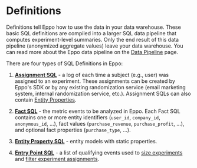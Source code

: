 # Definitions

Definitions tell Eppo how to use the data in your data warehouse. These basic SQL definitions are compiled into a larger SQL data pipeline that computes experiment-level summaries. Only the end result of this data pipeline (anonymized aggregate values) leave your data warehouse. You can read more about the Eppo data pipeline on the [Data Pipeline](/experiment-analysis/data-pipeline) page.

There are four types of SQL Definitions in Eppo:

1. [**Assignment SQL**](/data-management/definitions/assignment-sql) - a log of each time a subject (e.g., user) was assigned to an 
experiment. These assignments can be created by Eppo's SDK or by any existing randomization service (email marketing system, internal randomization service, etc.). Assignment SQLs can also contain [Entity Properties](/data-management/properties#entity-properties).

2. [**Fact SQL**](/data-management/definitions/fact-sql) - the metric events to be analyzed in Eppo. Each Fact SQL contains one or more entity identifiers (`user_id`, `company_id`, `anonymous_id`, ...), fact values (`purchase_revenue`, `purchase_profit`, ...), and optional fact properties (`purchase_type`, ...).

3. [**Entity Property SQL**](/data-management/definitions/property-sql) - entity models with static properties.

4. [**Entry Point SQL**](/statistics/sample-size-calculator/setup#entry-points) - a list of qualifying events used to [size experiments](/statistics/sample-size-calculator/) and [filter experiment assignments](/experiment-analysis/filter-assignments-by-entry-point).
